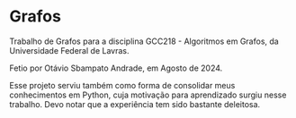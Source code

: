 # Grafos
Trabalho de Grafos para a disciplina GCC218 - Algoritmos em Grafos, da Universidade Federal de Lavras.

Fetio por Otávio Sbampato Andrade, em Agosto de 2024.

Esse projeto serviu também como forma de consolidar meus conhecimentos em Python, cuja motivação para
aprendizado surgiu nesse trabalho. Devo notar que a experiência tem sido bastante deleitosa.
